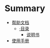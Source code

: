 # Summary

* [帮助文档](README.md)
  * [·目录](mu-lu.md)
    * [说明书](mu-lu/shuo-ming-shu.md)
* [使用手册](chapter1.md)

